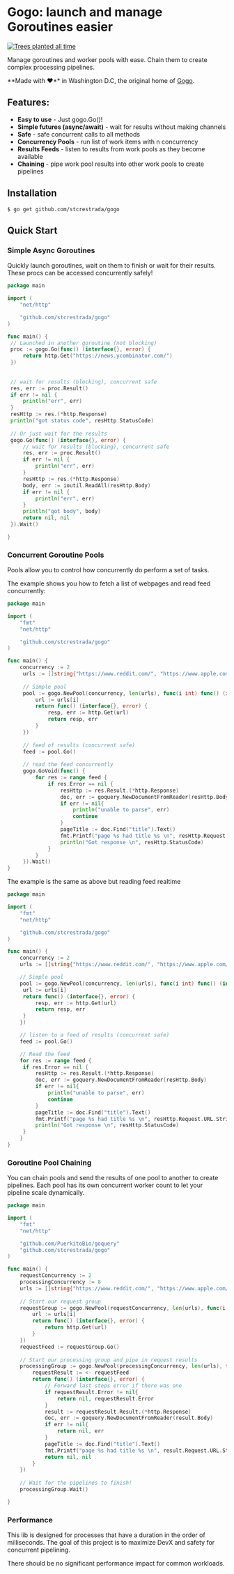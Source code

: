 # Gogo: launch and manage Goroutines easier

[![Trees planted all time](https://cloudsynth.com/itree/i/01DV1ES2VCCHYVGV255RR7ZPDK-01DV1ES9CXCEB1939H73HXB9TY?period=all)](https://cloudsynth.com/itree/r/01DV1ES2VCCHYVGV255RR7ZPDK-01DV1ES9CXCEB1939H73HXB9TY)

Manage goroutines and worker pools with ease. Chain them to create complex processing pipelines.   

**Made with ❤**️ in Washington D.C, the original home of [Gogo](https://en.wikipedia.org/wiki/Go-go).

## Features:

- **Easy to use** - Just gogo.Go()!
- **Simple futures (async/await)** - wait for results without making channels
- **Safe** - safe concurrent calls to all methods
- **Concurrency Pools** - run list of work items with n concurrency
- **Results Feeds** - listen to results from work pools as they become available 
- **Chaining** - pipe work pool results into other work pools to create pipelines
 

## Installation

```
$ go get github.com/stcrestrada/gogo
```

## Quick Start

### Simple Async Goroutines

Quickly launch goroutines, wait on them to finish or wait for their results. 
These procs can be accessed concurrently safely!

```go
package main

import (
    "net/http"

    "github.com/stcrestrada/gogo"
)

func main() {
 // Launched in another goroutine (not blocking)
 proc := gogo.Go(func() (interface{}, error) {
     return http.Get("https://news.ycombinator.com/")
 })
 
 
 // wait for results (blocking), concurrent safe
 res, err := proc.Result()
 if err != nil {
     println("err", err)
 }
 resHttp := res.(*http.Response)
 println("got status code", resHttp.StatusCode)
 
 // Or just wait for the results
 gogo.Go(func() (interface{}, error) {
     // wait for results (blocking), concurrent safe
     res, err := proc.Result()
     if err != nil {
         println("err", err)
     }
     resHttp := res.(*http.Response)
     body, err := ioutil.ReadAll(resHttp.Body)
     if err != nil {
         println("err", err)
     }
     println("got body", body)
     return nil, nil
 }).Wait()

}
```                       

### Concurrent Goroutine Pools

Pools allow you to control how concurrently do perform a set of tasks. 

The example shows you how to fetch a list of webpages and read feed concurrently:

```go
package main

import (
    "fmt"
    "net/http"

    "github.com/stcrestrada/gogo"
)

func main() {
    concurrency := 2
     urls := []string{"https://www.reddit.com/", "https://www.apple.com/", "https://www.yahoo.com/", "https://news.ycombinator.com/", "https://httpbin.org/uuid"}
     
     // Simple pool
     pool := gogo.NewPool(concurrency, len(urls), func(i int) func() (interface{}, error) {
         url := urls[i]
         return func() (interface{}, error) {
             resp, err := http.Get(url)
             return resp, err
         }
     })
     
     // feed of results (concurrent safe)
     feed := pool.Go()
     
     // read the feed concurrently
     gogo.GoVoid(func() {
         for res := range feed {
             if res.Error == nil {
                 resHttp := res.Result.(*http.Response)
                 doc, err := goquery.NewDocumentFromReader(resHttp.Body)
                 if err != nil{
                     println("unable to parse", err)
                     continue
                 }
                 pageTitle := doc.Find("title").Text()
                 fmt.Printf("page %s had title %s \n", resHttp.Request.URL.String(), pageTitle)
                 println("Got response \n", resHttp.StatusCode)
             }
         }
     }).Wait()
}
```

The example is the same as above but reading feed realtime
```go
package main

import (
    "fmt"
    "net/http"

    "github.com/stcrestrada/gogo"
)

func main() {
    concurrency := 2
    urls := []string{"https://www.reddit.com/", "https://www.apple.com/", "https://www.yahoo.com/", "https://news.ycombinator.com/", "https://httpbin.org/uuid"}

    // Simple pool
    pool := gogo.NewPool(concurrency, len(urls), func(i int) func() (interface{}, error) {
     url := urls[i]
     return func() (interface{}, error) {
         resp, err := http.Get(url)
         return resp, err
     }
    })

    // listen to a feed of results (concurrent safe)
    feed := pool.Go()

    // Read the feed
    for res := range feed {
     if res.Error == nil {
         resHttp := res.Result.(*http.Response)
         doc, err := goquery.NewDocumentFromReader(resHttp.Body)
         if err != nil{
             println("unable to parse", err)
             continue
         }
         pageTitle := doc.Find("title").Text()
         fmt.Printf("page %s had title %s \n", resHttp.Request.URL.String(), pageTitle)
         println("Got response \n", resHttp.StatusCode)
     }
    }
}

```


### Goroutine Pool Chaining

You can chain pools and send the results of one pool to another to create pipelines. Each pool
has its own concurrent worker count to let your pipeline scale dynamically.


```go
package main

import (
    "fmt"
    "net/http"

    "github.com/PuerkitoBio/goquery"
    "github.com/stcrestrada/gogo"
)

func main() {
    requestConcurrency := 2
    processingConcurrency := 8
    urls := []string{"https://www.reddit.com/", "https://www.apple.com/", "https://www.yahoo.com/", "https://news.ycombinator.com/", "https://httpbin.org/uuid"}
    
    // Start our request group
    requestGroup := gogo.NewPool(requestConcurrency, len(urls), func(i int) func() (interface{}, error) {
        url := urls[i]
        return func() (interface{}, error) {
            return http.Get(url)
        }
    })
    requestFeed := requestGroup.Go()
    
    // Start our processing group and pipe in request results
    processingGroup := gogo.NewPool(processingConcurrency, len(urls), func(i int) func() (interface{}, error) {
        requestResult := <- requestFeed
        return func() (interface{}, error) {
            // Forward last steps error if there was one
            if requestResult.Error != nil{
                return nil, requestResult.Error
            }
            result := requestResult.Result.(*http.Response)
            doc, err := goquery.NewDocumentFromReader(result.Body)
            if err != nil{
                return nil, err
            }
            pageTitle := doc.Find("title").Text()
            fmt.Printf("page %s had title %s \n", result.Request.URL.String(), pageTitle)
            return nil, nil
        }
    })
    
    // Wait for the pipelines to finish!
    processingGroup.Wait()

}
```


### Performance

This lib is designed for processes that have a duration in the order of milliseconds. The goal of this 
project is to maximize DevX and safety for concurrent pipelining. 

There should be no significant performance impact for common workloads.

